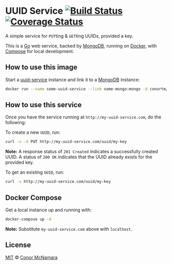 # UUID Service [![Build Status](https://img.shields.io/travis/conortm/uuid-service.svg)](https://travis-ci.org/conortm/uuid-service) [![Coverage Status](https://img.shields.io/coveralls/conortm/uuid-service.svg)](https://coveralls.io/r/conortm/uuid-service?branch=master)

A simple service for `PUT`ting & `GET`ting UUIDs, provided a key.

This is a [Go](http://golang.org/) web service, backed by [MongoDB](https://www.mongodb.org/),
running on [Docker](https://www.docker.com/), with [Compose](https://docs.docker.com/compose/)
for local development.

## How to use this image

Start a [uuid-service](https://hub.docker.com/r/conortm/uuid-service/) instance
and link it to a [MongoDB](https://hub.docker.com/_/mongo/) instance:

```bash
docker run --name some-uuid-service --link some-mongo:mongo -d conortm/uuid-service
```

## How to use this service

Once you have the service running at `http://my-uuid-service.com`, do the following:

To create a new `UUID`, run:

```bash
curl -v -X PUT http://my-uuid-service.com/uuid/my-key
```

**Note:** A response status of `201 Created` indicates a successfully created UUID.
A status of `200 OK` indicates that the UUID already exists for the provided key.

To get an existing `UUID`, run:

```bash
curl -v http://my-uuid-service.com/uuid/my-key
```

## Docker Compose

Get a local instance up and running with:

```bash
docker-compose up -d
```

**Note:** Substitute `my-uuid-service.com` above with `localhost`.

## License

[MIT](./LICENSE) © [Conor McNamara](http://conortm.io/)
